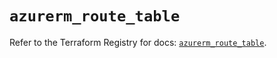 # `azurerm_route_table`

Refer to the Terraform Registry for docs: [`azurerm_route_table`](https://registry.terraform.io/providers/hashicorp/azurerm/4.8.0/docs/resources/route_table).
